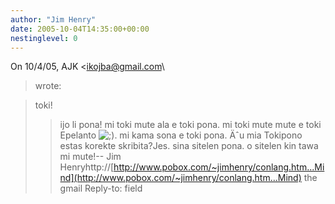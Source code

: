 ```yaml
---
author: "Jim Henry"
date: 2005-10-04T14:35:00+00:00
nestinglevel: 0
---
```

On 10/4/05, AJK <[ikojba@gmail.com](mailto://ikojba@gmail.com)\
> wrote:

> toki!
>> ijo li pona! mi toki mute ala e toki pona. mi toki mute mute e toki
> Epelanto ![;)](images/smilies/icon_e_wink.gif "Wink"). mi kama sona e toki pona.
>> Äˆu mia Tokipono estas korekte skribita?Jes. sina sitelen pona. o sitelen kin tawa mi mute!--
Jim Henryhttp://[http://www.pobox.com/~jimhenry/conlang.htm...Mind](http://www.pobox.com/~jimhenry/conlang.htm...Mind) the gmail Reply-to: field